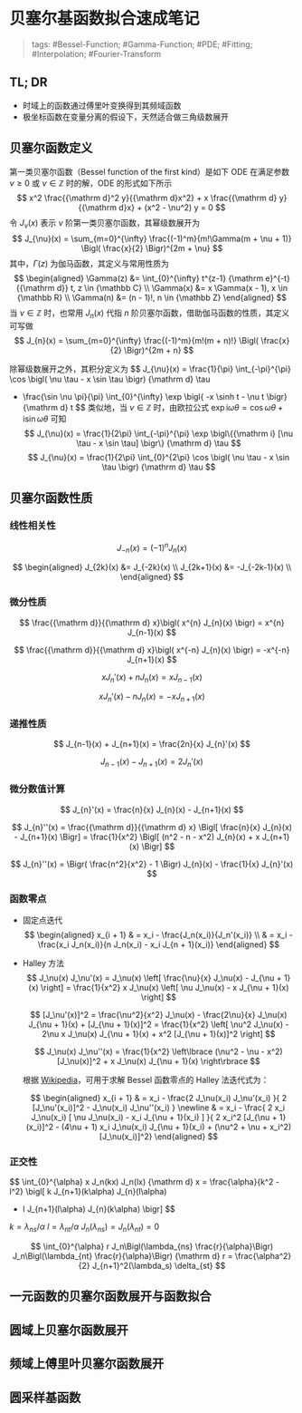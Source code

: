 # 贝塞尔基函数拟合速成笔记

> tags: #Bessel-Function; #Gamma-Function; #PDE; #Fitting; #Interpolation; #Fourier-Transform

## TL; DR

* 时域上的函数通过傅里叶变换得到其频域函数
* 极坐标函数在变量分离的假设下，天然适合做三角级数展开

## 贝塞尔函数定义

第一类贝塞尔函数（Bessel function of the first kind）是如下 ODE 在满足参数 $\nu \geq 0$ 或 $\nu \in {\mathbb Z}$ 时的解，ODE 的形式如下所示
$$
x^2 \frac{{\mathrm d}^2 y}{{\mathrm d}x^2} + x \frac{{\mathrm d} y}{{\mathrm d}x} + (x^2 - \nu^2) y = 0
$$
令 $J_{\nu}(x)$ 表示 $\nu$ 阶第一类贝塞尔函数，其幂级数展开为
$$
J_{\nu}(x) = \sum_{m=0}^{\infty} \frac{(-1)^m}{m!\Gamma(m + \nu + 1)}
\Bigl( \frac{x}{2} \Bigr)^{2m + \nu}
$$
其中，$\Gamma(z)$ 为伽马函数，其定义与常用性质为
$$
\begin{aligned}
\Gamma(z) &= \int_{0}^{\infty} t^{z-1} {\mathrm e}^{-t} {{\mathrm d}} t, z \in {\mathbb C} \\
\Gamma(x) &= x \Gamma(x - 1), x \in {\mathbb R} \\
\Gamma(n) &= (n - 1)!, n \in {\mathbb Z}
\end{aligned}
$$
当 $\nu \in {\mathbb Z}$ 时，也常用 $J_n(x)$ 代指 $n$ 阶贝塞尔函数，借助伽马函数的性质，其定义可写做
$$
J_{n}(x) = \sum_{m=0}^{\infty} \frac{(-1)^m}{m!(m + n)!}
\Bigl( \frac{x}{2} \Bigr)^{2m + n}
$$

除幂级数展开之外，其积分定义为
$$
J_{\nu}(x) = \frac{1}{\pi} \int_{-\pi}^{\pi} \cos \bigl( \nu \tau - x \sin \tau \bigr) {\mathrm d} \tau
- \frac{\sin \nu \pi}{\pi} \int_{0}^{\infty} \exp \bigl\{ -x \sinh t - \nu t \bigr\} {\mathrm d} t
$$
类似地，当 $\nu \in {\mathbb Z}$ 时，由欧拉公式 $\exp {\mathrm i} \omega \theta = \cos \omega \theta + {\mathrm i} \sin \omega \theta$ 可知
$$
J_{\nu}(x) = \frac{1}{2\pi} \int_{-\pi}^{\pi} \exp \bigl\{{\mathrm i} [\nu \tau - x \sin \tau] \bigr\} {\mathrm d} \tau
$$
$$
J_{\nu}(x) = \frac{1}{2\pi} \int_{0}^{2\pi} \cos \bigl( \nu \tau - x \sin \tau \bigr) {\mathrm d} \tau
$$

## 贝塞尔函数性质

### 线性相关性

$$
J_{-n}(x) = (-1)^{n} J_{n}(x)
$$

$$
\begin{aligned}
J_{2k}(x) &= J_{-2k}(x) \\
J_{2k+1}(x) &= -J_{-2k-1}(x) \\
\end{aligned}
$$

### 微分性质

$$
\frac{{\mathrm d}}{{\mathrm d} x}\bigl( x^{n} J_{n}(x) \bigr) = x^{n} J_{n-1}(x)
$$

$$
\frac{{\mathrm d}}{{\mathrm d} x}\bigl( x^{-n} J_{n}(x) \bigr) = -x^{-n} J_{n+1}(x)
$$

$$
x J_{n}'(x) + n J_{n}(x) = x J_{n-1}(x)
$$

$$
x J_{n}'(x) - n J_{n}(x) = -x J_{n+1}(x)
$$

### 递推性质

$$
J_{n-1}(x) + J_{n+1}(x) = \frac{2n}{x} J_{n}'(x)
$$

$$
J_{n-1}(x) - J_{n+1}(x) = 2 J_{n}'(x)
$$

### 微分数值计算

$$
J_{n}'(x) = \frac{n}{x} J_{n}(x) - J_{n+1}(x)
$$

$$
J_{n}''(x) = \frac{{\mathrm d}}{{\mathrm d} x} \Bigl[ \frac{n}{x} J_{n}(x) - J_{n+1}(x) \Bigr]
= \frac{1}{x^2} \Bigl[ (n^2 - n - x^2) J_{n}(x) + x J_{n+1}(x) \Bigr]
$$

$$
J_{n}''(x) = \Bigr( \frac{n^2}{x^2} - 1 \Bigr) J_{n}(x) - \frac{1}{x} J_{n}'(x)
$$

### 函数零点

* 固定点迭代
    $$
    \begin{aligned}
        x_{i + 1} & = x_i - \frac{J_n(x_i)}{J_n'(x_i)} \\
        & = x_i - \frac{x_i J_n(x_i)}{n J_n(x_i) - x_i J_{n + 1}(x_i)}
    \end{aligned}
    $$
* Halley 方法
    $$
    J_\nu(x) J_\nu'(x) = J_\nu(x) \left[ \frac{\nu}{x} J_\nu(x) - J_{\nu + 1}(x) \right] = \frac{1}{x^2} x J_\nu(x) \left[ \nu J_\nu(x) - x J_{\nu + 1}(x) \right]
    $$

    $$
    [J_\nu'(x)]^2 = \frac{\nu^2}{x^2} J_\nu(x) - \frac{2\nu}{x} J_\nu(x) J_{\nu + 1}(x) + [J_{\nu + 1}(x)]^2 = \frac{1}{x^2} \left[ \nu^2 J_\nu(x) - 2\nu x J_\nu(x) J_{\nu + 1}(x) + x^2 [J_{\nu + 1}(x)]^2 \right]
    $$

    $$
    J_\nu(x) J_\nu''(x) = \frac{1}{x^2} \left\lbrace (\nu^2 - \nu - x^2) [J_\nu(x)]^2 + x J_\nu(x) J_{\nu + 1}(x) \right\rbrace
    $$

    根据 [Wikipedia](https://en.wikipedia.org/wiki/Halley's_method#Method)，可用于求解 Bessel 函数零点的 Halley 法迭代式为：

    $$
    \begin{aligned}
        x_{i + 1} & = x_i - \frac{2 J_\nu(x_i) J_\nu'(x_i) }{ 2 [J_\nu'(x_i)]^2 - J_\nu(x_i) J_\nu''(x_i) } \newline
        & = x_i - \frac{ 2 x_i J_\nu(x_i) [ \nu J_\nu(x_i) - x_i J_{\nu + 1}(x_i) ] }{ 2 x_i^2 [J_{\nu + 1}(x_i)]^2 - (4\nu + 1) x_i J_\nu(x_i) J_{\nu + 1}(x_i) + (\nu^2 + \nu + x_i^2) [J_\nu(x_i)]^2}
    \end{aligned}
    $$

### 正交性

$$
\int_{0}^{\alpha} x J_n(kx) J_n(lx) {\mathrm d} x
= \frac{\alpha}{k^2 - l^2} \bigl[
k J_{n+1}(k\alpha) J_{n}(l\alpha)
- l J_{n+1}(l\alpha) J_{n}(k\alpha)
\bigr]
$$

$k = \lambda_{ns} / \alpha$ $l = \lambda_{nt} / \alpha$ $J_{n}(\lambda_{ns}) = J_{n}(\lambda_{nt}) = 0$

$$
\int_{0}^{\alpha} r J_n\Bigl(\lambda_{ns} \frac{r}{\alpha}\Bigr) J_n\Bigl(\lambda_{nt} \frac{r}{\alpha}\Bigr) {\mathrm d} r
= \frac{\alpha^2}{2} J_{n+1}^2(\lambda_s) \delta_{st}
$$

## 一元函数的贝塞尔函数展开与函数拟合

## 圆域上贝塞尔函数展开

## 频域上傅里叶贝塞尔函数展开

## 圆采样基函数


